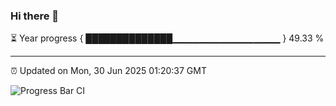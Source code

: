 ### Hi there 👋

⏳ Year progress { ██████████████▁▁▁▁▁▁▁▁▁▁▁▁▁▁▁▁ } 49.33 %

---

⏰ Updated on Mon, 30 Jun 2025 01:20:37 GMT

![Progress Bar CI](https://github.com/liununu/liununu/workflows/Progress%20Bar%20CI/badge.svg)
